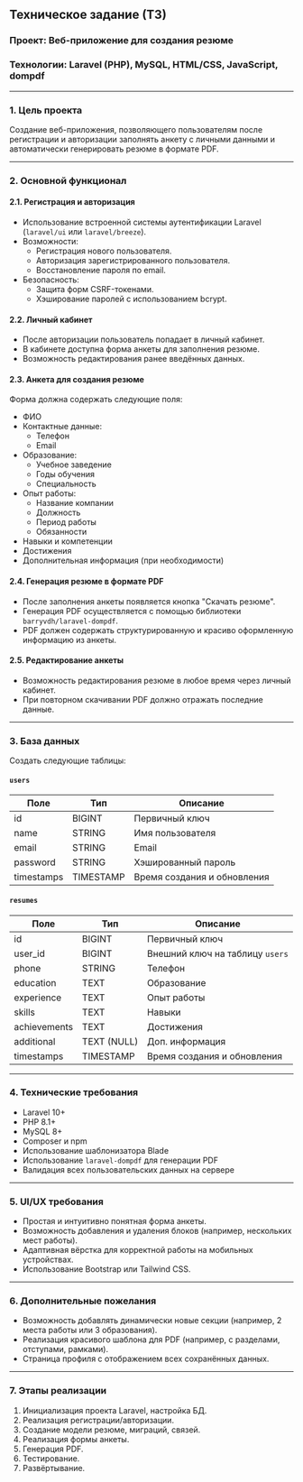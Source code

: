 ## **Техническое задание (ТЗ)**
### **Проект**: Веб-приложение для создания резюме
### **Технологии**: Laravel (PHP), MySQL, HTML/CSS, JavaScript, dompdf

---

### **1. Цель проекта**
Создание веб-приложения, позволяющего пользователям после регистрации и авторизации заполнять анкету с личными данными и автоматически генерировать резюме в формате PDF.

---

### **2. Основной функционал**

#### **2.1. Регистрация и авторизация**
- Использование встроенной системы аутентификации Laravel (`laravel/ui` или `laravel/breeze`).
- Возможности:
    - Регистрация нового пользователя.
    - Авторизация зарегистрированного пользователя.
    - Восстановление пароля по email.
- Безопасность:
    - Защита форм CSRF-токенами.
    - Хэширование паролей с использованием bcrypt.

#### **2.2. Личный кабинет**
- После авторизации пользователь попадает в личный кабинет.
- В кабинете доступна форма анкеты для заполнения резюме.
- Возможность редактирования ранее введённых данных.

#### **2.3. Анкета для создания резюме**
Форма должна содержать следующие поля:
- ФИО
- Контактные данные:
    - Телефон
    - Email
- Образование:
    - Учебное заведение
    - Годы обучения
    - Специальность
- Опыт работы:
    - Название компании
    - Должность
    - Период работы
    - Обязанности
- Навыки и компетенции
- Достижения
- Дополнительная информация (при необходимости)

#### **2.4. Генерация резюме в формате PDF**
- После заполнения анкеты появляется кнопка "Скачать резюме".
- Генерация PDF осуществляется с помощью библиотеки `barryvdh/laravel-dompdf`.
- PDF должен содержать структурированную и красиво оформленную информацию из анкеты.

#### **2.5. Редактирование анкеты**
- Возможность редактирования резюме в любое время через личный кабинет.
- При повторном скачивании PDF должно отражать последние данные.

---

### **3. База данных**
Создать следующие таблицы:

#### `users`
| Поле            | Тип          | Описание                    |
|-----------------|--------------|-----------------------------|
| id              | BIGINT       | Первичный ключ              |
| name            | STRING       | Имя пользователя            |
| email           | STRING       | Email                       |
| password        | STRING       | Хэшированный пароль         |
| timestamps      | TIMESTAMP    | Время создания и обновления |

#### `resumes`
| Поле            | Тип          | Описание                            |
|-----------------|--------------|-------------------------------------|
| id              | BIGINT       | Первичный ключ                      |
| user_id         | BIGINT       | Внешний ключ на таблицу `users`     |
| phone           | STRING       | Телефон                             |
| education       | TEXT         | Образование                         |
| experience      | TEXT         | Опыт работы                         |
| skills          | TEXT         | Навыки                              |
| achievements    | TEXT         | Достижения                          |
| additional      | TEXT (NULL)  | Доп. информация                     |
| timestamps      | TIMESTAMP    | Время создания и обновления         |

---

### **4. Технические требования**
- Laravel 10+
- PHP 8.1+
- MySQL 8+
- Composer и npm
- Использование шаблонизатора Blade
- Использование `laravel-dompdf` для генерации PDF
- Валидация всех пользовательских данных на сервере

---

### **5. UI/UX требования**
- Простая и интуитивно понятная форма анкеты.
- Возможность добавления и удаления блоков (например, нескольких мест работы).
- Адаптивная вёрстка для корректной работы на мобильных устройствах.
- Использование Bootstrap или Tailwind CSS.

---

### **6. Дополнительные пожелания**
- Возможность добавлять динамически новые секции (например, 2 места работы или 3 образования).
- Реализация красивого шаблона для PDF (например, с разделами, отступами, рамками).
- Страница профиля с отображением всех сохранённых данных.

---

### **7. Этапы реализации**
1. Инициализация проекта Laravel, настройка БД.
2. Реализация регистрации/авторизации.
3. Создание модели резюме, миграций, связей.
4. Реализация формы анкеты.
5. Генерация PDF.
6. Тестирование.
7. Развёртывание.
